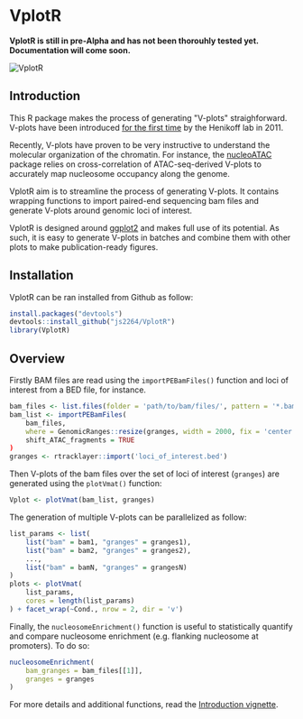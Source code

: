 # VplotR

**VplotR is still in pre-Alpha and has not been thorouhly tested yet.  
Documentation will come soon.**

![VplotR](https://raw.githubusercontent.com/js2264/VplotR/master/examples/pdf/Vplot.png)

## Introduction

This R package makes the process of generating "V-plots" straighforward. 
V-plots have been introduced 
[for the first time](https://www.ncbi.nlm.nih.gov/pmc/articles/PMC3215028/) 
by the Henikoff lab in 2011.  

Recently, V-plots have proven to be very instructive to understand the molecular 
organization of the chromatin. For instance, the 
[nucleoATAC]((https://genome.cshlp.org/content/early/2015/08/27/gr.192294.115)) 
package relies on cross-correlation of ATAC-seq-derived V-plots to accurately map 
nucleosome occupancy along the genome.

VplotR aim is to streamline the process of generating V-plots. 
It contains wrapping functions to import paired-end sequencing bam files and 
generate V-plots around genomic loci of interest.

VplotR is designed around [ggplot2](https://ggplot2.tidyverse.org/) 
and makes full use of its potential. As such, it is easy to generate V-plots 
in batches and combine them with other plots to make publication-ready figures.

## Installation

VplotR can be ran installed from Github as follow:

```r
install.packages("devtools")
devtools::install_github("js2264/VplotR")
library(VplotR)
```

## Overview

Firstly BAM files are read using the `importPEBamFiles()` function and loci of
interest from a BED file, for instance.

```r
bam_files <- list.files(folder = 'path/to/bam/files/', pattern = '*.bam')
bam_list <- importPEBamFiles(
    bam_files, 
    where = GenomicRanges::resize(granges, width = 2000, fix = 'center')), 
    shift_ATAC_fragments = TRUE
)
granges <- rtracklayer::import('loci_of_interest.bed')
```

Then V-plots of the bam files over the set of loci of interest (`granges`) 
are generated using the `plotVmat()` function:

```r
Vplot <- plotVmat(bam_list, granges)
```

The generation of multiple V-plots can be parallelized as follow:

```r
list_params <- list(
    list("bam" = bam1, "granges" = granges1), 
    list("bam" = bam2, "granges" = granges2), 
    ..., 
    list("bam" = bamN, "granges" = grangesN)
)
plots <- plotVmat(
    list_params, 
    cores = length(list_params)
) + facet_wrap(~Cond., nrow = 2, dir = 'v')
```

Finally, the `nucleosomeEnrichment()` function is useful to statistically quantify 
and compare nucleosome enrichment (e.g. flanking nucleosome at promoters). To do so:

```r
nucleosomeEnrichment(
    bam_granges = bam_files[[1]], 
    granges = granges
)
```

For more details and additional functions, read the 
[Introduction vignette](vignettes/Introduction.md).

